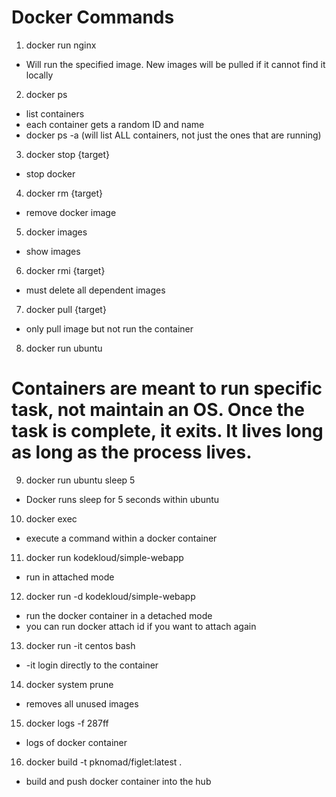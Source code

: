 # Docker Commands

1. docker run nginx
- Will run the specified image. New images will be pulled if it cannot find it locally

2. docker ps
- list containers
- each container gets a random ID and name
- docker ps -a (will list ALL containers, not just the ones that are running)

3. docker stop {target}
- stop docker

4. docker rm {target}
- remove docker image

5. docker images
- show images

6. docker rmi {target}
- must delete all dependent images

7. docker pull {target}
- only pull image but not run the container

8. docker run ubuntu
# Containers are meant to run specific task, not maintain an OS. Once the task is complete, it exits. It lives long as long as the process lives.

9. docker run ubuntu sleep 5
- Docker runs sleep for 5 seconds within ubuntu

10. docker exec
- execute a command within a docker container

11. docker run kodekloud/simple-webapp
- run in attached mode

12. docker run -d kodekloud/simple-webapp
- run the docker container in a detached mode
- you can run docker attach id if you want to attach again

13. docker run -it centos bash
- -it login directly to the container

14. docker system prune
- removes all unused images

15. docker logs -f 287ff
- logs of docker container

16. docker build -t pknomad/figlet:latest .
- build and push docker container into the hub